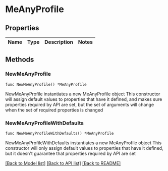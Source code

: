 # MeAnyProfile

## Properties

Name | Type | Description | Notes
------------ | ------------- | ------------- | -------------

## Methods

### NewMeAnyProfile

`func NewMeAnyProfile() *MeAnyProfile`

NewMeAnyProfile instantiates a new MeAnyProfile object
This constructor will assign default values to properties that have it defined,
and makes sure properties required by API are set, but the set of arguments
will change when the set of required properties is changed

### NewMeAnyProfileWithDefaults

`func NewMeAnyProfileWithDefaults() *MeAnyProfile`

NewMeAnyProfileWithDefaults instantiates a new MeAnyProfile object
This constructor will only assign default values to properties that have it defined,
but it doesn't guarantee that properties required by API are set


[[Back to Model list]](../README.md#documentation-for-models) [[Back to API list]](../README.md#documentation-for-api-endpoints) [[Back to README]](../README.md)


